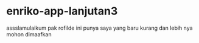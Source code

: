 # enriko-app-lanjutan3
assslamulaikum pak rofilde ini punya saya yang baru kurang dan lebih nya mohon dimaafkan

